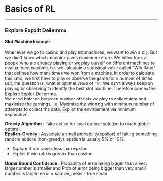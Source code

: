 # Basics of RL
-----------------------------------------
### Explore Expolit Deliemma
#### Slot Machine Example 

Whenever we go to casino and play slotmachines, we want to win a big. But we don't know which machine gives maximum return. We either look at people who are already playing or we play ourself on different machines to evalute best machine.
i.e. we calculate a statistical value called "Win Ratio" that defines how many times we won from a machine. In order to calculate this ratio, we first have to play or observe the game for n number of times. But, the question is, what is optimal value of "n". We can't always keep on playing or observing to idenitfy the best slot machine. Therefore comes the Explore Exploit Deliemma. <br>
We need balance between number of trials we play to collect data and maximise the earnings. i.e. Maximise the winning with minimum number of attempts to collect the data. Expliot the environment via minimum exploration.

<b>Greedy Algorithm</b> : Take action for local optimal solution to reach global optimal. <br>
<b>Epsilon-Greedy</b> : Associate a small probability(epsilon) of taking something random actions (non-greedy). epsilon is usually 5% or 10%.
  - Explore if win rate is less than epsilon
  - Exploit if win rate is greater than epsilon

<b> Upper Bound Confidence </b>: Probabilty of error being bigger than a very large number is smaller and Prob of error being bigger than very small number is larger. error = sample_mean - true mean  
  
   

  
